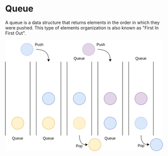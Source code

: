 # Queue

A queue is a data structure that returns elements in the order
in which they were pushed. This type of elements organization
is also known as "First In First Out".

![Visualization](https://github.com/Daniel-March-Portfolio/.github/blob/main/drawio/queue_visualization.drawio.png)